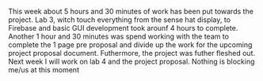 This week about 5 hours and 30 minutes of work has been put towards the project. Lab 3, witch touch everything from the sense hat display,
to Firebase and basic GUI development took arounf 4 hours to complete. Another 1 hour and 30 minutes was spend working with the team to 
complete the 1 page pre proposal and divide up the work for the upcoming project proposal document. Futhermore, the project was futher fleshed out. Next week I will work on lab 4 and the project proposal. Nothing is blocking me/us at this moment 
